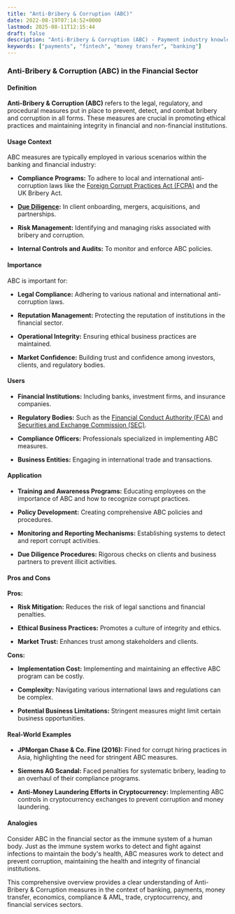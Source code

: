 ```yaml
---
title: "Anti-Bribery & Corruption (ABC)"
date: 2022-08-19T07:14:52+0000
lastmod: 2025-08-11T12:15:44
draft: false
description: "Anti-Bribery & Corruption (ABC) - Payment industry knowledge and insights"
keywords: ["payments", "fintech", "money transfer", "banking"]
---
```


### Anti-Bribery & Corruption (ABC) in the Financial Sector

#### Definition

**Anti-Bribery & Corruption (ABC)** refers to the legal, regulatory, and procedural measures put in place to prevent, detect, and combat bribery and corruption in all forms. These measures are crucial in promoting ethical practices and maintaining integrity in financial and non-financial institutions.

#### Usage Context

ABC measures are typically employed in various scenarios within the banking and financial industry:

- **Compliance Programs:** To adhere to local and international anti-corruption laws like the [Foreign Corrupt Practices Act (FCPA)](https://www.justice.gov/criminal/criminal-fraud/foreign-corrupt-practices-act) and the UK Bribery Act.

- **[Due Diligence](https://faisalkhanllc.xyz/resources/payments-wiki/d/due-diligence-dd-2/):** In client onboarding, mergers, acquisitions, and partnerships.

- **Risk Management:** Identifying and managing risks associated with bribery and corruption.

- **Internal Controls and Audits:** To monitor and enforce ABC policies.

#### Importance

ABC is important for:

- **Legal Compliance:** Adhering to various national and international anti-corruption laws.

- **Reputation Management:** Protecting the reputation of institutions in the financial sector.

- **Operational Integrity:** Ensuring ethical business practices are maintained.

- **Market Confidence:** Building trust and confidence among investors, clients, and regulatory bodies.

#### Users

- **Financial Institutions:** Including banks, investment firms, and insurance companies.

- **Regulatory Bodies:** Such as the [Financial Conduct Authority (FCA)](https://faisalkhanllc.xyz/resources/payments-wiki/f/financial-conduct-authority-fca/) and [Securities and Exchange Commission (SEC)](https://www.sec.gov/).

- **Compliance Officers:** Professionals specialized in implementing ABC measures.

- **Business Entities:** Engaging in international trade and transactions.

#### Application

- **Training and Awareness Programs:** Educating employees on the importance of ABC and how to recognize corrupt practices.

- **Policy Development:** Creating comprehensive ABC policies and procedures.

- **Monitoring and Reporting Mechanisms:** Establishing systems to detect and report corrupt activities.

- **Due Diligence Procedures:** Rigorous checks on clients and business partners to prevent illicit activities.

#### Pros and Cons

**Pros:**

- **Risk Mitigation:** Reduces the risk of legal sanctions and financial penalties.

- **Ethical Business Practices:** Promotes a culture of integrity and ethics.

- **Market Trust:** Enhances trust among stakeholders and clients.

**Cons:**

- **Implementation Cost:** Implementing and maintaining an effective ABC program can be costly.

- **Complexity:** Navigating various international laws and regulations can be complex.

- **Potential Business Limitations:** Stringent measures might limit certain business opportunities.

#### Real-World Examples

- **JPMorgan Chase & Co. Fine (2016):** Fined for corrupt hiring practices in Asia, highlighting the need for stringent ABC measures.

- **Siemens AG Scandal:** Faced penalties for systematic bribery, leading to an overhaul of their compliance programs.

- **Anti-Money Laundering Efforts in Cryptocurrency:** Implementing ABC controls in cryptocurrency exchanges to prevent corruption and money laundering.

#### Analogies

Consider ABC in the financial sector as the immune system of a human body. Just as the immune system works to detect and fight against infections to maintain the body's health, ABC measures work to detect and prevent corruption, maintaining the health and integrity of financial institutions.

This comprehensive overview provides a clear understanding of Anti-Bribery & Corruption measures in the context of banking, payments, money transfer, economics, compliance & AML, trade, cryptocurrency, and financial services sectors.